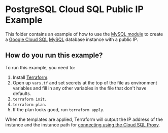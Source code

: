 # PostgreSQL Cloud SQL Public IP Example

This folder contains an example of how to use the [MySQL module](/modules/mysql) to create a [Google Cloud SQL](https://cloud.google.com/sql/) 
[MySQL](https://cloud.google.com/sql/docs/mysql/) database instance with a public IP. 

## How do you run this example?

To run this example, you need to:

1. Install [Terraform](https://www.terraform.io/).
1. Open up `vars.tf` and set secrets at the top of the file as environment variables and fill in any other variables in
   the file that don't have defaults. 
1. `terraform init`.
1. `terraform plan`.
1. If the plan looks good, run `terraform apply`.

When the templates are applied, Terraform will output the IP address of the instance and the instance path for [connecting using the Cloud SQL Proxy](https://cloud.google.com/sql/docs/mysql/connect-admin-proxy). 